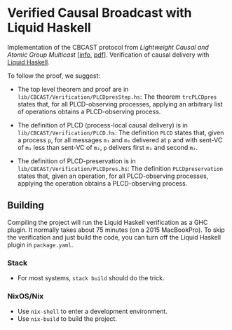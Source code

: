 # Verified Causal Broadcast with Liquid Haskell

Implementation of the CBCAST protocol from
_Lightweight Causal and Atomic Group Multicast_
[[info](https://dl.acm.org/doi/abs/10.1145/128738.128742),
 [pdf](https://infoscience.epfl.ch/record/50197/files/BSS91.pdf)].
Verification of causal delivery with
[Liquid Haskell](https://github.com/ucsd-progsys/liquidhaskell).

To follow the proof, we suggest:

* The top level theorem and proof are in
  `lib/CBCAST/Verification/PLCDpresStep.hs`: The theorem `trcPLCDpres` states
  that, for all PLCD-observing processes, applying an arbitrary list of
  operations obtains a PLCD-observing process.

* The definition of PLCD (process-local causal delivery) is in
  `lib/CBCAST/Verification/PLCD.hs`: The definition `PLCD` states that, given a
  process `p`, for all messages `m₁` and `m₂` delivered at `p` and with sent-VC
  of `m₁` less than sent-VC of `m₂`, `p` delivers first `m₁` and second `m₂`.

* The definition of PLCD-preservation is in
  `lib/CBCAST/Verification/PLCDpres.hs`: The definition `PLCDpreservation`
  states that, given an operation, for all PLCD-observing processes, applying
  the operation obtains a PLCD-observing process.

## Building

Compiling the project will run the Liquid Haskell verification as a GHC plugin.
It normally takes about 75 minutes (on a 2015 MacBookPro).
To skip the verification and just build the code, you can turn off the Liquid Haskell plugin in `package.yaml`.

### Stack

* For most systems, `stack build` should do the trick.

### NixOS/Nix

* Use `nix-shell` to enter a development environment.
* Use `nix-build` to build the project.
